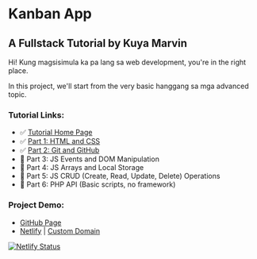 # Kanban App
## A Fullstack Tutorial by Kuya Marvin

Hi! Kung magsisimula ka pa lang sa web development, you're in the right place.

In this project, we'll start from the very basic hanggang sa mga advanced topic.

### Tutorial Links:
- ✅ [Tutorial Home Page](https://codewithkuya.marvinisaac.com)
- ✅ [Part 1: HTML and CSS](https://codewithkuya.marvinisaac.com/kanban-app-html-and-css)
- ✅ [Part 2: Git and GitHub](https://codewithkuya.marvinisaac.com/kanban-app-git-and-github) 
- 📝 Part 3: JS Events and DOM Manipulation
- 📝 Part 4: JS Arrays and Local Storage
- 📝 Part 5: JS CRUD (Create, Read, Update, Delete) Operations
- 📝 Part 6: PHP API (Basic scripts, no framework)

### Project Demo:
- [GitHub Page](https://marvinisaac.github.io/kanban)
- [Netlify](https://frosty-bell-eceff6.netlify.app/) | [Custom Domain](https://kanban.marvinisaac.com)

[![Netlify Status](https://api.netlify.com/api/v1/badges/856994c2-75ad-4bb9-bf3a-a858d6dcdda5/deploy-status)](https://app.netlify.com/sites/frosty-bell-eceff6/deploys)

